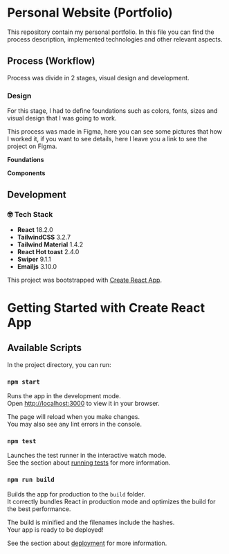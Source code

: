 # Personal Website (Portfolio)

This repository contain my personal portfolio. In this file you can find the process description, implemented technologies and other relevant aspects.

## Process (Workflow)

Process was divide in 2 stages, visual design and development.

### Design

For this stage, I had to define foundations such as colors, fonts, sizes and visual design that I was going to work. 

This process was made in Figma, here you can see some pictures that how I worked it, if you want to see details, here I leave you a link to see the project on Figma.

**Foundations**



**Components**

## Development

### 🤓 Tech Stack

* __React__ 18.2.0
* __TailwindCSS__ 3.2.7
* __Tailwind Material__ 1.4.2
* __React Hot toast__ 2.4.0
* __Swiper__ 9.1.1
* __Emailjs__ 3.10.0


This project was bootstrapped with [Create React App](https://github.com/facebook/create-react-app).

# Getting Started with Create React App

## Available Scripts

In the project directory, you can run:

### `npm start`

Runs the app in the development mode.\
Open [http://localhost:3000](http://localhost:3000) to view it in your browser.

The page will reload when you make changes.\
You may also see any lint errors in the console.

### `npm test`

Launches the test runner in the interactive watch mode.\
See the section about [running tests](https://facebook.github.io/create-react-app/docs/running-tests) for more information.

### `npm run build`

Builds the app for production to the `build` folder.\
It correctly bundles React in production mode and optimizes the build for the best performance.

The build is minified and the filenames include the hashes.\
Your app is ready to be deployed!

See the section about [deployment](https://facebook.github.io/create-react-app/docs/deployment) for more information.
